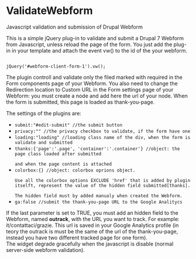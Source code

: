 ValidateWebform
===============

Javascript validation and submission of Drupal Webform

This is a simple jQuery plug-in to validate and submit a Drupal 7 Webform from Javascript, unless reload the page of the form.
You just add the plug-in in your template and attach the event vw() to the id of the your webform.

<code>
jQuery('#webform-client-form-1').vw();
</code>

The plugin controll and validate only the filed marked with required in the Form components page of your Webform.
You also need to change the Redirection location to Custom URL in the Form settings page of your Webform: you must create a node and add here the url of your node. When the form is submitted, this page is loaded as thank-you-page.

The settings of the plugins are:
<ul>
<li><code>submit:"#edit-submit" //the submit button</code></li>
<li><code>privacy:"" //the privacy checkbox to validate, if the form have one</code></li>
<li><code>loading:"loading" //loading class name of the div, when the form is validate and submitted</code></li>
<li><code>thanks:{'page':'.page', 'container':'.container'} //object: the page class loaded after submitted <br />
and when the page content is attached</code></li>
<li><code>colorbox:{} //object: colorbox oprions object.<br />
Use all the colorbox options EXCLUDE 'href' that is added by plugin itselft, represent the value of the hidden field submitted[thanks].<br />
The hidden field must by added manualy when created the Webform.</code></li>
<li><code>ga:false //submit the thank-you-page URL to the Google Analitycs</code></li>
</ul>

If the last parameter is set to TRUE, you must add an hidden field to the Webform, named <strong>outrack</strong>, with the URL you want to track. For example: it/contattaci/grazie.
This url is saved in your Google Analytics profile (in teory the outrack is must be the same of the url of the thank-you-page, instead you have two different tracked page for one form).<br />
The widget degrade gracefully when the javascript is disable (normal server-side webform validation).

